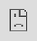 <!DOCTYPE html>

   <head>
      <base target="_top">
      <style>
        iframe {
            position: absolute;
            top: 0;
            left: 0;
            width: 100%;
            height: 100%;
            border: 0;
        }
      </style>
   </head>
   <body>
      <iframe src="https://script.google.com/macros/s/AKfycbymAAaOWRYGmQFSP5pCHb6GRYA0ixQ6Mt6PXTo75Lt7AJ39sjeQhCQ6kRUivG7Xef5L/exec"></iframe>
   </body>
</html>
